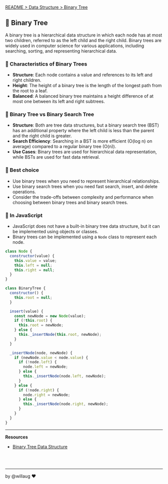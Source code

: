 [README > Data Structure > Binary Tree](../README.md)

## 🌴 Binary Tree
A binary tree is a hierarchical data structure in which each node has at most two children, referred to as the left child and the right child. Binary trees are widely used in computer science for various applications, including searching, sorting, and representing hierarchical data.

### 📌 Characteristics of Binary Trees
- **Structure**: Each node contains a value and references to its left and right children.
- **Height**: The height of a binary tree is the length of the longest path from the root to a leaf.
- **Balanced**: A balanced binary tree maintains a height difference of at most one between its left and right subtrees.

### 🥊 Binary Tree vs Binary Search Tree
- **Structure**: Both are tree data structures, but a binary search tree (BST) has an additional property where the left child is less than the parent and the right child is greater.
- **Search Efficiency**: Searching in a BST is more efficient (O(log n) on average) compared to a regular binary tree (O(n)).
- **Use Cases**: Binary trees are used for hierarchical data representation, while BSTs are used for fast data retrieval.

### 💚 Best choice
- Use binary trees when you need to represent hierarchical relationships.
- Use binary search trees when you need fast search, insert, and delete operations.
- Consider the trade-offs between complexity and performance when choosing between binary trees and binary search trees.

### 💛 In JavaScript
- JavaScript does not have a built-in binary tree data structure, but it can be implemented using objects or classes.
- Binary trees can be implemented using a `Node` class to represent each node.

```js
class Node {
  constructor(value) {
    this.value = value;
    this.left = null;
    this.right = null;
  }
}

class BinaryTree {
  constructor() {
    this.root = null;
  }

  insert(value) {
    const newNode = new Node(value);
    if (!this.root) {
      this.root = newNode;
    } else {
      this._insertNode(this.root, newNode);
    }
  }

  _insertNode(node, newNode) {
    if (newNode.value < node.value) {
      if (!node.left) {
        node.left = newNode;
      } else {
        this._insertNode(node.left, newNode);
      }
    } else {
      if (!node.right) {
        node.right = newNode;
      } else {
        this._insertNode(node.right, newNode);
      }
    }
  }
} 
```

---
**Resources**
- [Binary Tree Data Structure](https://www.geeksforgeeks.org/dsa/binary-tree-data-structure/)

<br>
<br>

---

by @willaug ❤️
